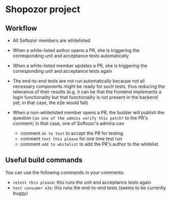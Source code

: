 # Shopozor project

## Workflow

* All Softozor members are whitelisted
* When a white-listed author opens a PR, she is triggering the corresponding unit and acceptance tests automatically
* When a white-listed member updates a PR, she is triggering the corresponding unit and acceptance tests again
* The end-to-end tests are not run automatically because not all necessary components might be ready for such tests, thus reducing the relevance of their results (e.g. it can be that the frontend implements a login functionality but that functionality is not present in the backend yet; in that case, the e2e would fail) 
* When a non-whitelisted member opens a PR, the builder will publish the question `Can one of the admins verify this patch?` to the PR's comment; in that case, one of Softozor's admins can
 
  * comment `ok to test` to accept the PR for testing
  * comment `test this please` for one time test run
  * comment `add to whitelist` to add the PR's author to the whitelist

## Useful build commands

You can use the following commands in your comments:

* `retest this please`: this runs the unit and acceptance tests again
* `test consumer e2e`: this runs the end-to-end tests (seems to be currently buggy)
